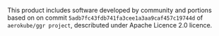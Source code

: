 This product includes software developed by community and portions based on on commit `5adb7fc43fdb741fa3cee1a3aa9caf457c19744d` of `aerokube/ggr project`, descributed under Apache Licence 2.0 licence.
